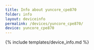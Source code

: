 ```yaml
---
title: Info about yuncore_cpe870
folder: info
layout: deviceinfo
permalink: /devices/yuncore_cpe870/
device: yuncore_cpe870
---
```

{% include templates/device_info.md %}
